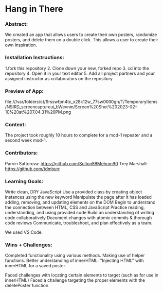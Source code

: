 # Hang in There  

### Abstract:
We created an app that allows users to create their own posters, randomize posters, and delete them on a double click. This allows a user to create their own inspiration.

### Installation Instructions:
1.fork this repository
2. Clone down your new, forked repo
3. cd into the repository
4. Open it in your text editor
5. Add all project partners and your assigned instructor as collaborators on the repository

### Preview of App:

file:///var/folders/ct/9rsswfpn4tx_x28k12w_77sw0000gn/T/TemporaryItems/NSIRD_screencaptureui_bWevnm/Screen%20Shot%202023-02-10%20at%207.04.31%20PM.png


### Context:
The project took roughly 10 hours to complete for a mod-1 repeater and a second week mod-1.

### Contributors:
Parvin Sattorova: https://github.com/Sulton88Mehron90
Trey Marshall: https://github.com/tdmburr

### Learning Goals:
Write clean, DRY JavaScript
Use a provided class by creating object instances using the new keyword
Manipulate the page after it has loaded adding, removing, and updating elements on the DOM
Begin to understand the connection between HTML, CSS and JavaScript
Practice reading, understanding, and using provided code
Build an understanding of writing code collaboratively
Document changes with atomic commits & thorough code reviews
Communicate, troubleshoot, and plan effectively as a team.

We used VS Code.

### Wins + Challenges:
Completed functionality using various methods.
Making use of helper functions.
Better understanding of innerHTML.
"Injecting HTML" with innerHTML for a saved poster.

Faced challenges with locating certain elements to target (such as for use in innerHTML)
Faced a challenge targeting the proper elements with the deletePoster function.
